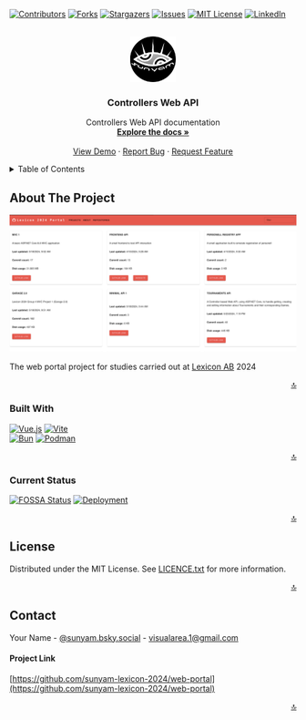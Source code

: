 <a name="readme-top"></a>

[![Contributors][contributors-shield]][contributors-url]
[![Forks][forks-shield]][forks-url]
[![Stargazers][stars-shield]][stars-url]
[![Issues][issues-shield]][issues-url]
[![MIT License][license-shield]][license-url]
[![LinkedIn][linkedin-shield]][linkedin-url]



<!-- PROJECT LOGO -->
<br />
<div align="center">
  <a href="https://github.com/sunyam-lexicon-2024/web-portal">
    <img src=".docs/images/logo.png" alt="Logo" width="80" height="80">
  </a>

<h3 align="center">Controllers Web API</h3>

  <p align="center">
    Controllers Web API documentation
    <br />
    <a href="https://github.com/sunyam-lexicon-2024/web-portal"><strong>Explore the docs »</strong></a>
    <br />
    <br />
    <a href="https://github.com/sunyam-lexicon-2024/web-portal">View Demo</a>
    ·
    <a href="https://github.com/sunyam-lexicon-2024/web-portal/issues/new?labels=bug&template=bug-report---.md">Report Bug</a>
    ·
    <a href="https://github.com/sunyam-lexicon-2024/web-portal/issues/new?labels=enhancement&template=feature-request---.md">Request Feature</a>
  </p>
</div>



<!-- TABLE OF CONTENTS -->
<details>
  <summary>Table of Contents</summary>
  <ol>
    <li>
      <a href="#about-the-project">About The Project</a>
      <ul>
        <li><a href="#built-with">Built With</a></li>
        <li><a href="#current-status">Curren Status</a></li>
      </ul>
    </li>
    <li><a href="#license">License</a></li>
    <li><a href="#contact">Contact</a></li>
    <li><a href="#acknowledgments">Acknowledgments</a></li>
  </ol>
</details>



<!-- ABOUT THE PROJECT -->
## About The Project

![![Suny-Am Lexicon 2024 Web Portal Screen Shot][controller-web-api-screenshot]](.docs/images/screenshot.png)

The web portal project for studies carried out at [Lexicon AB](https://lexicon.se) 2024

<p align="right"><a href="#readme-top">🔝</a></p>



### Built With

[![Vue.js][Vue.js]][Vue-url]
[![Vite][Vite]][Vite-url]
<br>
[![Bun][Bun]][Bun-url]
[![Podman][Podman]][Podman-url]


<p align="right"><a href="#readme-top">🔝</a></p>



### Current Status

[![FOSSA Status](https://app.fossa.com/api/projects/custom%2B45338%2Fgithub.com%2FSunyam-Lexicon-2024%2Fweb-portal.svg?type=shield&issueType=license)](https://app.fossa.com/projects/custom%2B45338%2Fgithub.com%2FSunyam-Lexicon-2024%2Fweb-portal?ref=badge_shield&issueType=license)
[![Deployment](https://github.com/Sunyam-Lexicon-2024/web-portal/actions/workflows/publish.yml/badge.svg)](https://github.com/Sunyam-Lexicon-2024/web-portal/actions/workflows/publish.yml)

<p align="right"><a href="#readme-top">🔝</a></p>




<!-- LICENSE -->
## License

Distributed under the MIT License. See [LICENCE.txt](LICENCE.txt) for more information.

<p align="right"><a href="#readme-top">🔝</a></p>



<!-- CONTACT -->
## Contact

Your Name - [@sunyam.bsky.social](https://bsky.app/profile/sunyam.bsky.social) - [visualarea.1@gmail.com](mailto:visualarea.1@gmail.com)

#### Project Link
[https://github.com/sunyam-lexicon-2024/web-portal](https://github.com/sunyam-lexicon-2024/web-portal)

<p align="right"><a href="#readme-top">🔝</a></p>

[contributors-shield]: https://img.shields.io/github/contributors/sunyam-lexicon-2024/web-portal.svg?style=for-the-badge
[contributors-url]: https://github.com/sunyam-lexicon-2024/web-portal/graphs/contributors
[forks-shield]: https://img.shields.io/github/forks/sunyam-lexicon-2024/web-portal?style=for-the-badge
[forks-url]: https://github.com/sunyam-lexicon-2024/web-portal/network/members
[stars-shield]: https://img.shields.io/github/stars/sunyam-lexicon-2024/web-portal.svg?style=for-the-badge
[stars-url]: https://github.com/sunyam-lexicon-2024/web-portal/stargazers
[issues-shield]: https://img.shields.io/github/issues/sunyam-lexicon-2024/web-portal.svg?style=for-the-badge
[issues-url]: https://github.com/sunyam-lexicon-2024/web-portal/issues
[license-shield]: https://img.shields.io/github/license/sunyam-lexicon-2024/web-portal.svg?style=for-the-badge
[license-url]: https://github.com/sunyam-lexicon-2024/web-portal/blob/main/LICENSE.txt
[linkedin-shield]: https://img.shields.io/badge/-LinkedIn-black.svg?style=for-the-badge&logo=linkedin&colorB=555
[linkedin-url]: https://linkedin.com/in/carl-sandberg-01070a2b6/
[product-screenshot]: .docs/images/screenshot.png
[.NET]: https://img.shields.io/badge/.NET-5C2D91?style=for-the-badge&logo=.net&logoColor=white
[.NET-url]: https://dotnet.microsoft.com/
[Podman]: https://img.shields.io/badge/podman-000000?style=for-the-badge&logo=podman&logoColor=white&logoSize=large&color=892CA0
[Podman-url]:https://podman.io
[Vue.js]: https://img.shields.io/badge/Vue.js-35495E?style=for-the-badge&logo=vuedotjs&logoColor=4FC08D
[Vue-url]: https://vuejs.org/
[Vite]: https://img.shields.io/badge/vite-%23646CFF.svg?style=for-the-badge&logo=vite&logoColor=white
[Vite-url]: https://vitejs.dev/
[Bun]: https://img.shields.io/badge/Bun-%23000000.svg?style=for-the-badge&logo=bun&logoColor=white
[Bun-url]: https://bun.sh/